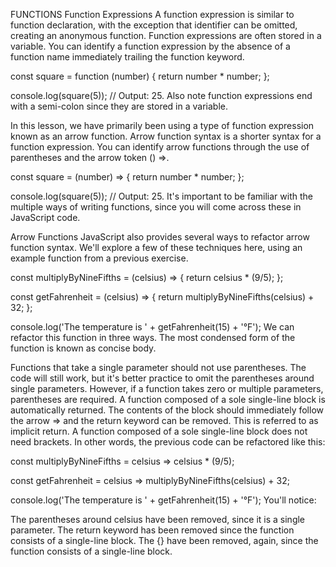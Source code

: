 FUNCTIONS
Function Expressions
A function expression is similar to function declaration, with the exception that identifier can be omitted, creating an anonymous function. Function expressions are often stored in a variable. You can identify a function expression by the absence of a function name immediately trailing the function keyword.

const square = function (number) {
  return number * number;
};

console.log(square(5));
// Output: 25.
Also note function expressions end with a semi-colon since they are stored in a variable.

In this lesson, we have primarily been using a type of function expression known as an arrow function. Arrow function syntax is a shorter syntax for a function expression. You can identify arrow functions through the use of parentheses and the arrow token () =>.

const square = (number) => {
  return number * number;
};

console.log(square(5));
// Output: 25.
It's important to be familiar with the multiple ways of writing functions, since you will come across these in JavaScript code.

Arrow Functions
JavaScript also provides several ways to refactor arrow function syntax. We'll explore a few of these techniques here, using an example function from a previous exercise.

const multiplyByNineFifths = (celsius) => {
  return celsius * (9/5);
};

const getFahrenheit = (celsius) => {
  return multiplyByNineFifths(celsius) + 32;
};

console.log('The temperature is ' + getFahrenheit(15) + '°F');
We can refactor this function in three ways. The most condensed form of the function is known as concise body.

Functions that take a single parameter should not use parentheses. The code will still work, but it's better practice to omit the parentheses around single parameters. However, if a function takes zero or multiple parameters, parentheses are required.
A function composed of a sole single-line block is automatically returned. The contents of the block should immediately follow the arrow => and the return keyword can be removed. This is referred to as implicit return.
A function composed of a sole single-line block does not need brackets.
In other words, the previous code can be refactored like this:

const multiplyByNineFifths = celsius => celsius * (9/5);

const getFahrenheit = celsius => multiplyByNineFifths(celsius) + 32;

console.log('The temperature is ' + getFahrenheit(15) + '°F');
You'll notice:

The parentheses around celsius have been removed, since it is a single parameter.
The return keyword has been removed since the function consists of a single-line block.
The {} have been removed, again, since the function consists of a single-line block.